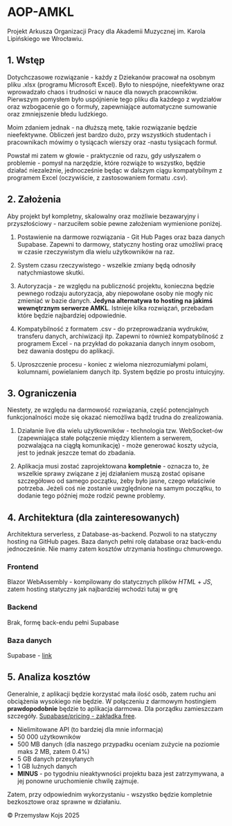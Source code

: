 # AOP-AMKL
Projekt Arkusza Organizacji Pracy dla Akademii Muzycznej im. Karola Lipińskiego we Wrocławiu.

## 1. Wstęp
Dotychczasowe rozwiązanie - każdy z Dziekanów pracował na osobnym pliku .xlsx (programu Microsoft Excel). Było to niespójne, nieefektywne oraz wprowadzało chaos i trudności w nauce dla nowych pracowników. Pierwszym pomysłem było uspójnienie tego pliku dla każdego z wydziałów oraz wzbogacenie go o formuły, zapewniające automatyczne sumowanie oraz zmniejszenie błedu ludzkiego.

Moim zdaniem jednak - na dłuższą metę, takie rozwiązanie będzie nieefektywne. Obliczeń jest bardzo dużo, przy wszystkich studentach i pracownikach mówimy o tysiącach wierszy oraz -nastu tysiącach formuł.

Powstał mi zatem w głowie - praktycznie od razu, gdy usłyszałem o problemie - pomysł na narzędzie, które rozwiąże to wszystko, będzie działać niezależnie, jednocześnie będąc w dalszym ciągu kompatybilnym z programem Excel (oczywiście, z zastosowaniem formatu .csv).

## 2. Założenia
Aby projekt był kompletny, skalowalny oraz możliwie bezawaryjny i przyszłościowy - narzuciłem sobie pewne założeniam wymienione poniżej.

1. Postawienie na darmowe rozwiązania - Git Hub Pages oraz baza danych Supabase. Zapewni to darmowy, statyczny hosting oraz umożliwi pracę w czasie rzeczywistym dla wielu użytkowników na raz.

2. System czasu rzeczywistego - wszelkie zmiany będą odnosiły natychmiastowe skutki.

3. Autoryzacja - ze względu na publiczność projektu, konieczna będzie pewnego rodzaju autoryzacja, aby niepowołane osoby nie mogły nic zmieniać w bazie danych. **Jedyna alternatywa to hosting na jakimś wewnętrznym serwerze AMKL**. Istnieje kilka rozwiązań, przebadam które będzie najbardziej odpowiednie.

4. Kompatybilność z formatem .csv - do przeprowadzania wydruków, transferu danych, archiwizacji itp. Zapewni to również kompatybilność z programem Excel - na przykład do pokazania danych innym osobom, bez dawania dostępu do aplikacji.

5. Uproszczenie procesu - koniec z wieloma niezrozumiałymi polami, kolumnami, powielaniem danych itp. System będzie po prostu intuicyjny.

## 3. Ograniczenia
Niestety, ze względu na darmowość rozwiązania, część potencjalnych funkcjonalności może się okazać niemożliwa bądź trudna do zrealizowania.

1. Działanie live dla wielu użytkowników - technologia tzw. WebSocket-ów (zapewniająca stałe połączenie między klientem a serwerem, pozwalająca na ciągłą komunikację) - może generować koszty użycia, jest to jednak jeszcze temat do zbadania.

2. Aplikacja musi zostać zaprojektowana **kompletnie** - oznacza to, że wszelkie sprawy związane z jej działaniem muszą zostać opisane szczegółowo od samego początku, żeby było jasne, czego właściwie potrzeba. Jeżeli coś nie zostanie uwzględnione na samym początku, to dodanie tego później może rodzić pewne problemy.

## 4. Architektura (dla zainteresowanych)
Architektura serverless, z Database-as-backend. Pozwoli to na statyczny hosting na GitHub pages. Baza danych pełni rolę database oraz back-endu jednocześnie. Nie mamy zatem kosztów utrzymania hostingu chmurowego.

### Frontend
Blazor WebAssembly - kompilowany do statycznych plików *HTML* + *JS*, zatem hosting statyczny jak najbardziej wchodzi tutaj w grę

### Backend
Brak, formę back-endu pełni Supabase

### Baza danych
Supabase - [link](https://supabase.com)

## 5. Analiza kosztów
Generalnie, z aplikacji będzie korzystać mała ilość osób, zatem ruchu ani obciążenia wysokiego nie będzie. W połączeniu z darmowym hostingiem **prawdopodobnie** będzie to aplikacja darmowa. Dla porządku zamieszczam szczegóły. [Supabase/pricing - zakładka free](https://supabase.com/pricing).
- Nielimitowane API (to bardziej dla mnie informacja)
- 50 000 użytkowników
- 500 MB danych (dla naszego przypadku oceniam zużycie na poziomie maks 2 MB, zatem 0.4%)
- 5 GB danych przesyłanych
- 1 GB luźnych danych
- **MINUS** - po tygodniu nieaktywności projektu baza jest zatrzymywana, a jej ponowne uruchomienie chwilę zajmuje.

Zatem, przy odpowiednim wykorzystaniu - wszystko będzie kompletnie bezkosztowe oraz sprawne w działaniu.

© Przemysław Kojs 2025
